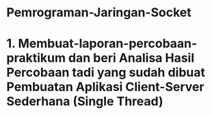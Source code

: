 # Pemrograman-Jaringan-Socket

# 1.	Membuat-laporan-percobaan-praktikum dan beri Analisa Hasil Percobaan tadi yang sudah dibuat Pembuatan Aplikasi Client-Server Sederhana (Single Thread)
